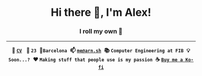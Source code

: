 <h1 align="center">
    <br>
    Hi there 👋, I'm Alex!
    <br>
</h1>
<h3 align="center">
    I roll my own 🎲
</h3>

---

<p align="center"><strong>📑 <a href="https://arn.sh"><code>CV</code></a></strong>&nbsp;&nbsp;&nbsp;<strong>📅 <code>23</code></strong>&nbsp;&nbsp;<strong>📍<code>Barcelona</code></strong>&nbsp;&nbsp;<strong>📫 <a href="me@arn.sh"><code>me@arn.sh</code></a></strong>&nbsp;&nbsp;<strong>📚 <code>Computer Engineering at FIB</code></strong>&nbsp;&nbsp;<strong>💡 <code>Soon...?</code></strong>&nbsp;&nbsp;<strong>❤️ <code>Making stuff that people use is my passion</code></strong>&nbsp;&nbsp;<strong>☕️ <a href="https://ko-fi.com/U6U766M03"><code>Buy me a Ko-fi</code></a></strong></p>
